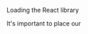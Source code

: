 Loading the React library

It's important to place our <script>(see day1 files) loading tags before we start writing our React application otherwise the React and ReactDOM variables won't be defined in time for us to use them.
Also inside head is a script tag that includes a library, babel-core.

-------------------------------------------------------------
Babel

Babel is a library for transpiling ES6 to ES5.
Inside body, we have a script body. Inside of script, we define our first React application. Note that the script tag has a type of text/babel:

<script type="text/babel">

This signals to Babel that we would like it to handle the execution of the JavaScript inside this script body, this way we can write our React app using ES6 JavaScript and be assured that Babel will live-transpile its execution in browsers that only support ES5.

